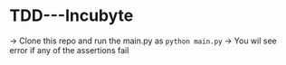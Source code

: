 # TDD---Incubyte

-> Clone this repo and run the main.py as `python main.py`
-> You wil see error if any of the assertions fail
